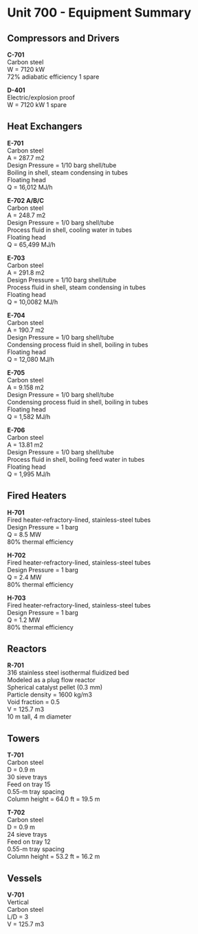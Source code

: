 # Unit 700 - Equipment Summary

## Compressors and Drivers
**C-701** <br>
Carbon steel <br>
W = 7120 kW <br>
72% adiabatic efficiency
1 spare <br>

**D-401** <br>
Electric/explosion proof <br>
W = 7120 kW
1 spare <br>

## Heat Exchangers
**E-701** <br>
Carbon steel <br>
A = 287.7 m2 <br>
Design Pressure = 1/10 barg shell/tube <br>
Boiling in shell, steam condensing in tubes <br>
Floating head <br>
Q = 16,012 MJ/h <br>

**E-702 A/B/C** <br>
Carbon steel <br>
A = 248.7 m2 <br>
Design Pressure = 1/0 barg shell/tube <br>
Process fluid in shell, cooling water in tubes <br>
Floating head <br>
Q = 65,499 MJ/h <br>

**E-703** <br>
Carbon steel <br>
A = 291.8 m2 <br>
Design Pressure = 1/10 barg shell/tube <br>
Process fluid in shell, steam condensing in tubes <br>
Floating head <br>
Q = 10,0082 MJ/h <br>

**E-704** <br>
Carbon steel <br>
A = 190.7 m2 <br>
Design Pressure = 1/0 barg shell/tube <br>
Condensing process fluid in shell, boiling in tubes <br>
Floating head <br>
Q = 12,080 MJ/h <br>

**E-705** <br>
Carbon steel <br>
A = 9.158 m2 <br>
Design Pressure = 1/0 barg shell/tube <br>
Condensing process fluid in shell, boiling in tubes <br>
Floating head <br>
Q = 1,582 MJ/h <br>

**E-706** <br>
Carbon steel <br>
A = 13.81 m2 <br>
Design Pressure = 1/0 barg shell/tube <br>
Process fluid in shell, boiling feed water in tubes <br>
Floating head <br>
Q = 1,995 MJ/h <br>

## Fired Heaters
**H-701** <br>
Fired heater-refractory-lined, stainless-steel tubes <br>
Design Pressure = 1 barg <br>
Q = 8.5 MW <br>
80% thermal efficiency <br>

**H-702** <br>
Fired heater-refractory-lined, stainless-steel tubes <br>
Design Pressure = 1 barg <br>
Q = 2.4 MW <br>
80% thermal efficiency <br>

**H-703** <br>
Fired heater-refractory-lined, stainless-steel tubes <br>
Design Pressure = 1 barg <br>
Q = 1.2 MW <br>
80% thermal efficiency <br>

## Reactors
**R-701** <br>
316 stainless steel isothermal fluidized bed <br>
Modeled as a plug flow reactor <br>
Spherical catalyst pellet (0.3 mm) <br>
Particle density = 1600 kg/m3 <br>
Void fraction = 0.5 <br>
V = 125.7 m3<br>
10 m tall, 4 m diameter <br>

## Towers
**T-701** <br>
Carbon steel <br>
D = 0.9 m <br>
30 sieve trays <br>
Feed on tray 15 <br>
0.55-m tray spacing <br>
Column height = 64.0 ft = 19.5 m <br>

**T-702** <br>
Carbon steel <br>
D = 0.9 m <br>
24 sieve trays <br>
Feed on tray 12 <br>
0.55-m tray spacing <br>
Column height = 53.2 ft = 16.2 m <br>

## Vessels

**V-701** <br>
Vertical <br>
Carbon steel <br>
L/D = 3 <br>
V = 125.7 m3

